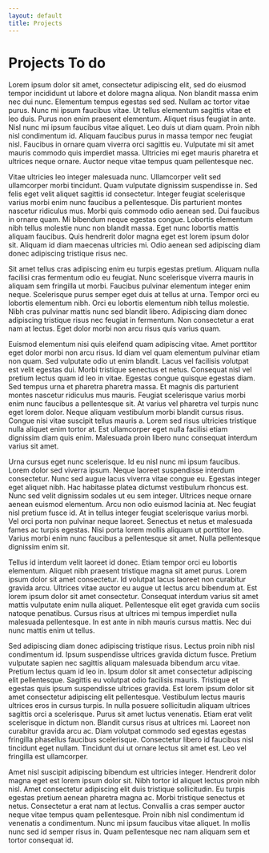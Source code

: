 ```yaml
---
layout: default
title: Projects
---
```


# Projects To do
Lorem ipsum dolor sit amet, consectetur adipiscing elit, sed do eiusmod tempor incididunt ut labore et dolore magna aliqua. Non blandit massa enim nec dui nunc. Elementum tempus egestas sed sed. Nullam ac tortor vitae purus. Nunc mi ipsum faucibus vitae. Ut tellus elementum sagittis vitae et leo duis. Purus non enim praesent elementum. Aliquet risus feugiat in ante. Nisl nunc mi ipsum faucibus vitae aliquet. Leo duis ut diam quam. Proin nibh nisl condimentum id. Aliquam faucibus purus in massa tempor nec feugiat nisl. Faucibus in ornare quam viverra orci sagittis eu. Vulputate mi sit amet mauris commodo quis imperdiet massa. Ultricies mi eget mauris pharetra et ultrices neque ornare. Auctor neque vitae tempus quam pellentesque nec.

Vitae ultricies leo integer malesuada nunc. Ullamcorper velit sed ullamcorper morbi tincidunt. Quam vulputate dignissim suspendisse in. Sed felis eget velit aliquet sagittis id consectetur. Integer feugiat scelerisque varius morbi enim nunc faucibus a pellentesque. Dis parturient montes nascetur ridiculus mus. Morbi quis commodo odio aenean sed. Dui faucibus in ornare quam. Mi bibendum neque egestas congue. Lobortis elementum nibh tellus molestie nunc non blandit massa. Eget nunc lobortis mattis aliquam faucibus. Quis hendrerit dolor magna eget est lorem ipsum dolor sit. Aliquam id diam maecenas ultricies mi. Odio aenean sed adipiscing diam donec adipiscing tristique risus nec.

Sit amet tellus cras adipiscing enim eu turpis egestas pretium. Aliquam nulla facilisi cras fermentum odio eu feugiat. Nunc scelerisque viverra mauris in aliquam sem fringilla ut morbi. Faucibus pulvinar elementum integer enim neque. Scelerisque purus semper eget duis at tellus at urna. Tempor orci eu lobortis elementum nibh. Orci eu lobortis elementum nibh tellus molestie. Nibh cras pulvinar mattis nunc sed blandit libero. Adipiscing diam donec adipiscing tristique risus nec feugiat in fermentum. Non consectetur a erat nam at lectus. Eget dolor morbi non arcu risus quis varius quam.

Euismod elementum nisi quis eleifend quam adipiscing vitae. Amet porttitor eget dolor morbi non arcu risus. Id diam vel quam elementum pulvinar etiam non quam. Sed vulputate odio ut enim blandit. Lacus vel facilisis volutpat est velit egestas dui. Morbi tristique senectus et netus. Consequat nisl vel pretium lectus quam id leo in vitae. Egestas congue quisque egestas diam. Sed tempus urna et pharetra pharetra massa. Et magnis dis parturient montes nascetur ridiculus mus mauris. Feugiat scelerisque varius morbi enim nunc faucibus a pellentesque sit. At varius vel pharetra vel turpis nunc eget lorem dolor. Neque aliquam vestibulum morbi blandit cursus risus. Congue nisi vitae suscipit tellus mauris a. Lorem sed risus ultricies tristique nulla aliquet enim tortor at. Est ullamcorper eget nulla facilisi etiam dignissim diam quis enim. Malesuada proin libero nunc consequat interdum varius sit amet.

Urna cursus eget nunc scelerisque. Id eu nisl nunc mi ipsum faucibus. Lorem dolor sed viverra ipsum. Neque laoreet suspendisse interdum consectetur. Nunc sed augue lacus viverra vitae congue eu. Egestas integer eget aliquet nibh. Hac habitasse platea dictumst vestibulum rhoncus est. Nunc sed velit dignissim sodales ut eu sem integer. Ultrices neque ornare aenean euismod elementum. Arcu non odio euismod lacinia at. Nec feugiat nisl pretium fusce id. At in tellus integer feugiat scelerisque varius morbi. Vel orci porta non pulvinar neque laoreet. Senectus et netus et malesuada fames ac turpis egestas. Nisi porta lorem mollis aliquam ut porttitor leo. Varius morbi enim nunc faucibus a pellentesque sit amet. Nulla pellentesque dignissim enim sit.

Tellus id interdum velit laoreet id donec. Etiam tempor orci eu lobortis elementum. Aliquet nibh praesent tristique magna sit amet purus. Lorem ipsum dolor sit amet consectetur. Id volutpat lacus laoreet non curabitur gravida arcu. Ultrices vitae auctor eu augue ut lectus arcu bibendum at. Est lorem ipsum dolor sit amet consectetur. Consequat interdum varius sit amet mattis vulputate enim nulla aliquet. Pellentesque elit eget gravida cum sociis natoque penatibus. Cursus risus at ultrices mi tempus imperdiet nulla malesuada pellentesque. In est ante in nibh mauris cursus mattis. Nec dui nunc mattis enim ut tellus.

Sed adipiscing diam donec adipiscing tristique risus. Lectus proin nibh nisl condimentum id. Ipsum suspendisse ultrices gravida dictum fusce. Pretium vulputate sapien nec sagittis aliquam malesuada bibendum arcu vitae. Pretium lectus quam id leo in. Ipsum dolor sit amet consectetur adipiscing elit pellentesque. Sagittis eu volutpat odio facilisis mauris. Tristique et egestas quis ipsum suspendisse ultrices gravida. Est lorem ipsum dolor sit amet consectetur adipiscing elit pellentesque. Vestibulum lectus mauris ultrices eros in cursus turpis. In nulla posuere sollicitudin aliquam ultrices sagittis orci a scelerisque. Purus sit amet luctus venenatis. Etiam erat velit scelerisque in dictum non. Blandit cursus risus at ultrices mi. Laoreet non curabitur gravida arcu ac. Diam volutpat commodo sed egestas egestas fringilla phasellus faucibus scelerisque. Consectetur libero id faucibus nisl tincidunt eget nullam. Tincidunt dui ut ornare lectus sit amet est. Leo vel fringilla est ullamcorper.

Amet nisl suscipit adipiscing bibendum est ultricies integer. Hendrerit dolor magna eget est lorem ipsum dolor sit. Nibh tortor id aliquet lectus proin nibh nisl. Amet consectetur adipiscing elit duis tristique sollicitudin. Eu turpis egestas pretium aenean pharetra magna ac. Morbi tristique senectus et netus. Consectetur a erat nam at lectus. Convallis a cras semper auctor neque vitae tempus quam pellentesque. Proin nibh nisl condimentum id venenatis a condimentum. Nunc mi ipsum faucibus vitae aliquet. In mollis nunc sed id semper risus in. Quam pellentesque nec nam aliquam sem et tortor consequat id.